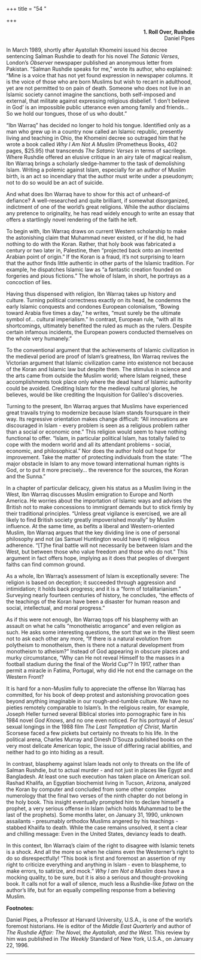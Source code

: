 +++
title = "54 "

+++
<div align="right">

**1. Roll Over, Rushdie**  
Daniel Pipes

</div>

In March 1989, shortly after Ayatollah Khomeini issued his decree
sentencing Salman Rushdie to death for his novel *The Satanic Verses*,
London’s *Observer* newspaper published an anonymous letter from
Pakistan. “Salman Rushdie speaks for me,” wrote its author, who
explained: “Mine is a voice that has not yet found expression in
newspaper columns. It is the voice of those who are born Muslims but
wish to recant in adulthood, yet are not permitted to on pain of death.
Someone who does not live in an Islamic society cannot imagine the
sanctions, both self-imposed and external, that militate against
expressing religious disbelief. ‘I don’t believe in God’ is an
impossible public utterance even among family and friends… So we hold
our tongues, those of us who doubt.”

“Ibn Warraq” has decided no longer to hold his tongue. Identified only
as a man who grew up in a country now called an Islamic republic,
presently living and teaching in Ohio, the Khomeini decree so outraged
him that he wrote a book called *Why I Am Not A Muslim* (Prometheus
Books, 402 pages, $25.95) that transcends *The Satanic Verses* in terms
of sacrilege. Where Rushdie offered an elusive critique in an airy tale
of magical realism, Ibn Warraq brings a scholarly sledge-hammer to the
task of demolishing Islam. Writing a polemic against Islam, especially
for an author of Muslim birth, is an act so incendiary that the author
must write under a pseudonym; not to do so would be an act of suicide.

And what does Ibn Warraq have to show for this act of unheard-of
defiance? A well-researched and quite brilliant, if somewhat
disorganized, indictment of one of the world’s great religions. While
the author disclaims any pretence to originality, he has read widely
enough to write an essay that offers a startlingly novel rendering of
the faith he left.

To begin with, Ibn Warraq draws on current Western scholarship to make
the astonishing claim that Muhammad never existed, or if he did, he had
nothing to do with the Koran. Rather, that holy book was fabricated a
century or two later in, Palestine, then “projected back onto an
invented Arabian point of origin.” If the Koran is a fraud, it’s not
surprising to learn that the author finds little authentic in other
parts of the Islamic tradition. For example, he dispatches Islamic law
as “a fantastic creation founded on forgeries and pious fictions.” The
whole of Islam, in short, he portrays as a concoction of lies.

Having thus dispensed with religion, Ibn Warraq takes up history and
culture. Turning political correctness exactly on its head, he condemns
the early Islamic conquests and condones European colonialism, “Bowing
toward Arabia five times a day,” he writes, “must surely be the ultimate
symbol of… cultural imperialism.” In contrast, European rule, “with all
its shortcomings, ultimately benefited the ruled as much as the rulers.
Despite certain infamous incidents, the European powers conducted
themselves on the whole very humanely.”

To the conventional argument that the achievements of Islamic
civilization in the medieval period are proof of Islam’s greatness, Ibn
Warraq revives the Victorian argument that Islamic civilization came
into existence not because of the Koran and Islamic law but despite
them. The stimulus in science and the arts came from outside the Muslim
world; where Islam reigned, these accomplishments took place only where
the dead hand of Islamic authority could be avoided. Crediting Islam for
the medieval cultural glories, he believes, would be like crediting the
Inquisition for Galileo's discoveries.

Turning to the present, Ibn Warraq argues that Muslims have experienced
great travails trying to modernize because Islam stands foursquare in
their way. Its regressive orientation makes change difficult: “All
innovations are discouraged in Islam - every problem is seen as a
religious problem rather than a social or economic one.” This religion
would seem to have nothing functional to offer. “Islam, in particular
political Islam, has totally failed to cope with the modern world and
all its attendant problems - social, economic, and philosophical.” Nor
does the author hold out hope for improvement. Take the matter of
protecting individuals from the state: “The major obstacle in Islam to
any move toward international human rights is God, or to put it more
precisely… the reverence for the sources, the Koran and the Sunna.”

In a chapter of particular delicacy, given his status as a Muslim living
in the West, Ibn Warraq discusses Muslim emigration to Europe and North
America. He worries about the importation of Islamic ways and advises
the British not to make concessions to immigrant demands but to stick
firmly by their traditional principles. “Unless great vigilance is
exercised, we are all likely to find British society greatly
impoverished morally” by Muslim influence. At the same time, as befits a
liberal and Western-oriented Muslim, Ibn Warraq argues that the key
dividing line is one of personal philosophy and not (as Samuel
Huntington would have it) religious adherence. “\[T\]he final battle
will not necessarily be between Islam and the West, but between those
who value freedom and those who do not.” This argument in fact offers
hope, implying as it does that peoples of divergent faiths can find
common ground.

As a whole, Ibn Warraq’s assessment of Islam is exceptionally severe:
The religion is based on deception; it succeeded through aggression and
intimidation; it holds back progress; and it is a “form of
totalitarianism.” Surveying nearly fourteen centuries of history, he
concludes, “the effects of the teachings of the Koran have been a
disaster for human reason and social, intellectual, and moral progress.”

As if this were not enough, Ibn Warraq tops off his blasphemy with an
assault on what he calls “monotheistic arrogance” and even religion as
such. He asks some interesting questions, the sort that we in the West
seem not to ask each other any more, “If there is a natural evolution
from polytheism to monotheism, then is there not a natural development
from monotheism to atheism?” Instead of God appearing in obscure places
and murky circumstance, “Why can He not reveal Himself to the masses in
a football stadium during the final of the World Cup”? In 1917, rather
than permit a miracle in Fatima, Portugal, why did He not end the
carnage on the Western Front?

It is hard for a non-Muslim fully to appreciate the offense Ibn Warraq
has committed, for his book of deep protest and astonishing provocation
goes beyond anything imaginable in our rough-and-tumble culture. We have
no pieties remotely comparable to Islam’s. In the religious realm, for
example, Joseph Heller turned several Biblical stories into pornographic
fare in his 1984 novel *God Knows*, and no one even noticed.  For his
portrayal of Jesus’ sexual longings in the 1988 film *The Last
Temptation of Christ*, Martin Scorsese faced a few pickets but certainly
no threats to his life. In the political arena, Charles Murray and
Dinesh D’Souza published books on the very most delicate American topic,
the issue of differing racial abilities, and neither had to go into
hiding as a result.

In contrast, blasphemy against Islam leads not only to threats on the
life of Salman Rushdie, but to actual murder - and not just in places
like Egypt and Bangladesh. At least one such execution has taken place
on American soil. Rashad Khalifa, an Egyptian biochemist living in
Tucson, Arizona, analyzed the Koran by computer and concluded from some
other complex numerology that the final two verses of the ninth chapter
do not belong in the holy book. This insight eventually prompted him to
declare himself a prophet, a very serious offense in Islam (which holds
Muhammad to be the last of the prophets). Some months later, on January
31, 1990, unknown assailants - presumably orthodox Muslims angered by
his teachings - stabbed Khalifa to death. While the case remains
unsolved, it sent a clear and chilling message: Even in the United
States, deviancy leads to death.

In this context, Ibn Warraq’s claim of the right to disagree with
Islamic tenets is a shock. And all the more so when he claims even the
Westerner’s right to do so disrespectfully! “This book is first and
foremost an assertion of my right to criticize everything and anything
in Islam - even to blaspheme, to make errors, to satirize, and mock.”
*Why I am Not a Muslim* does have a mocking quality, to be sure, but it
is also a serious and thought-provoking book. It calls not for a wall of
silence, much less a Rushdie-like *fatwa* on the author’s life, but for
an equally compelling response from a believing Muslim.  
 

**Footnotes:**

Daniel Pipes, a Professor at Harvard University, U.S.A., is one of the
world’s foremost historians. He is editor of the *Middle East Quarterly*
and author of *The Rushdie Affair: The Novel, the Ayatollah, and the
West*. This review by him was published in *The Weekly* Standard of New
York, U.S.A., on January 22, 1996.  
 

------------------------------------------------------------------------


